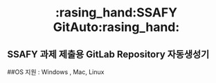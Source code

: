 <h1 align="center">:rasing_hand:SSAFY GitAuto:rasing_hand:

SSAFY 과제 제출용 GitLab Repository 자동생성기
-----------------------------------------------

##OS 지원 : Windows , Mac, Linux

